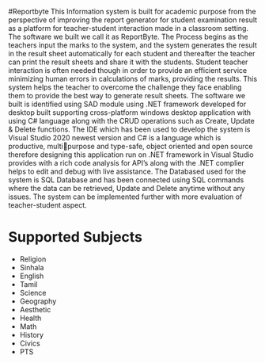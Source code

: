 #Reportbyte
This Information system is built for academic purpose from the perspective of 
improving the report generator for student examination result as a platform for 
teacher-student interaction made in a classroom setting. The software we built we 
call it as ReportByte.
The Process begins as the teachers input the marks to the system, and the system 
generates the result in the result sheet automatically for each student and 
thereafter the teacher can print the result sheets and share it with the students. 
Student teacher interaction is often needed though in order to provide an efficient 
service minimizing human errors in calculations of marks, providing the results. 
This system helps the teacher to overcome the challenge they face enabling them 
to provide the best way to generate result sheets. 
The software we built is identified using SAD module using .NET framework 
developed for desktop built supporting cross-platform windows desktop application 
with using C# language along with the CRUD operations such as Create, Update 
& Delete functions. The IDE which has been used to develop the system is Visual 
Studio 2020 newest version and C# is a language which is productive, multipurpose and type-safe, object oriented and open source therefore designing this 
application run on .NET framework in Visual Studio provides with a rich code 
analysis for API’s along with the .NET complier helps to edit and debug with live 
assistance. 
The Databased used for the system is SQL Database and has been connected 
using SQL commands where the data can be retrieved, Update and Delete anytime 
without any issues. 
The system can be implemented further with more evaluation of teacher-student 
aspect. 

# Supported Subjects

- Religion
- Sinhala
- English
- Tamil
- Science
- Geography
- Aesthetic
- Health
- Math
- History
- Civics
- PTS
